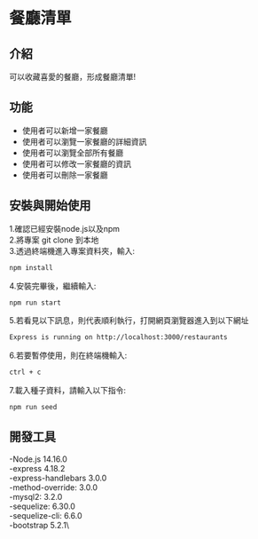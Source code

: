 # 餐廳清單

## 介紹
可以收藏喜愛的餐廳，形成餐廳清單!

## 功能
<ul>
<li>使用者可以新增一家餐廳</li>
<li>使用者可以瀏覽一家餐廳的詳細資訊</li>
<li>使用者可以瀏覽全部所有餐廳</li>
<li>使用者可以修改一家餐廳的資訊</li>
<li>使用者可以刪除一家餐廳</li>
</ul>

## 安裝與開始使用
1.確認已經安裝node.js以及npm\
2.將專案 git clone 到本地\
3.透過終端機進入專案資料夾，輸入:
```bash
npm install
```
4.安裝完畢後，繼續輸入:
```bash
npm run start
```
5.若看見以下訊息，則代表順利執行，打開網頁瀏覽器進入到以下網址
```bash
Express is running on http://localhost:3000/restaurants
```
6.若要暫停使用，則在終端機輸入:
```bash
ctrl + c
```
7.載入種子資料，請輸入以下指令:
```bash
npm run seed
```

## 開發工具
-Node.js 14.16.0\
-express 4.18.2\
-express-handlebars 3.0.0\
-method-override: 3.0.0\
-mysql2: 3.2.0\
-sequelize: 6.30.0\
-sequelize-cli: 6.6.0\
-bootstrap 5.2.1\